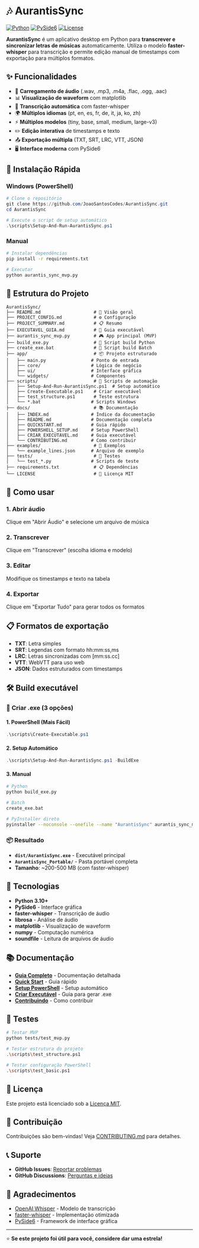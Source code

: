 # 🎶 AurantisSync

[![Python](https://img.shields.io/badge/Python-3.10+-blue.svg)](https://python.org)
[![PySide6](https://img.shields.io/badge/PySide6-6.5+-green.svg)](https://pypi.org/project/PySide6/)
[![License](https://img.shields.io/badge/License-MIT-yellow.svg)](LICENSE)

**AurantisSync** é um aplicativo desktop em Python para **transcrever e sincronizar letras de músicas** automaticamente. Utiliza o modelo **faster-whisper** para transcrição e permite edição manual de timestamps com exportação para múltiplos formatos.

## ✨ Funcionalidades

- 🎵 **Carregamento de áudio** (.wav, .mp3, .m4a, .flac, .ogg, .aac)
- 📊 **Visualização de waveform** com matplotlib
- 🎤 **Transcrição automática** com faster-whisper
- 🌍 **Múltiplos idiomas** (pt, en, es, fr, de, it, ja, ko, zh)
- ⚡ **Múltiplos modelos** (tiny, base, small, medium, large-v3)
- ✏️ **Edição interativa** de timestamps e texto
- 📤 **Exportação múltipla** (TXT, SRT, LRC, VTT, JSON)
- 🖥️ **Interface moderna** com PySide6

## 🚀 Instalação Rápida

### Windows (PowerShell)
```powershell
# Clone o repositório
git clone https://github.com/JoaoSantosCodes/AurantisSync.git
cd AurantisSync

# Execute o script de setup automático
.\scripts\Setup-And-Run-AurantisSync.ps1
```

### Manual
```bash
# Instalar dependências
pip install -r requirements.txt

# Executar
python aurantis_sync_mvp.py
```

## 📁 Estrutura do Projeto

```
AurantisSync/
├── README.md                    # 🎯 Visão geral
├── PROJECT_CONFIG.md            # ⚙️ Configuração
├── PROJECT_SUMMARY.md           # 📋 Resumo
├── EXECUTAVEL_GUIA.md           # 🔨 Guia executável
├── aurantis_sync_mvp.py         # 🎮 App principal (MVP)
├── build_exe.py                 # 🔨 Script build Python
├── create_exe.bat               # 🔨 Script build Batch
├── app/                         # 📦 Projeto estruturado
│   ├── main.py                 # Ponto de entrada
│   ├── core/                   # Lógica de negócio
│   ├── ui/                     # Interface gráfica
│   └── widgets/                # Componentes
├── scripts/                     # 🔧 Scripts de automação
│   ├── Setup-And-Run-AurantisSync.ps1  # Setup automático
│   ├── Create-Executable.ps1    # Criar executável
│   ├── test_structure.ps1       # Teste estrutura
│   └── *.bat                   # Scripts Windows
├── docs/                        # 📚 Documentação
│   ├── INDEX.md                # Índice da documentação
│   ├── README.md               # Documentação completa
│   ├── QUICKSTART.md           # Guia rápido
│   ├── POWERSHELL_SETUP.md     # Setup PowerShell
│   ├── CRIAR_EXECUTAVEL.md     # Guia executável
│   └── CONTRIBUTING.md         # Como contribuir
├── examples/                    # 📝 Exemplos
│   └── example_lines.json      # Arquivo de exemplo
├── tests/                       # 🧪 Testes
│   └── test_*.py               # Scripts de teste
├── requirements.txt             # 📋 Dependências
└── LICENSE                      # 📄 Licença MIT
```

## 🎯 Como usar

### 1. **Abrir áudio**
Clique em "Abrir Áudio" e selecione um arquivo de música

### 2. **Transcrever**
Clique em "Transcrever" (escolha idioma e modelo)

### 3. **Editar**
Modifique os timestamps e texto na tabela

### 4. **Exportar**
Clique em "Exportar Tudo" para gerar todos os formatos

## 📋 Formatos de exportação

- **TXT**: Letra simples
- **SRT**: Legendas com formato hh:mm:ss,ms
- **LRC**: Letras sincronizadas com [mm:ss.cc]
- **VTT**: WebVTT para uso web
- **JSON**: Dados estruturados com timestamps

## 🛠️ Build executável

### 🎯 **Criar .exe (3 opções)**

#### **1. PowerShell (Mais Fácil)**
```powershell
.\scripts\Create-Executable.ps1
```

#### **2. Setup Automático**
```powershell
.\scripts\Setup-And-Run-AurantisSync.ps1 -BuildExe
```

#### **3. Manual**
```bash
# Python
python build_exe.py

# Batch
create_exe.bat

# PyInstaller direto
pyinstaller --noconsole --onefile --name "AurantisSync" aurantis_sync_mvp.py
```

### 📦 **Resultado**
- **`dist/AurantisSync.exe`** - Executável principal
- **`AurantisSync_Portable/`** - Pasta portável completa
- **Tamanho**: ~200-500 MB (com faster-whisper)

## 🔧 Tecnologias

- **Python 3.10+**
- **PySide6** - Interface gráfica
- **faster-whisper** - Transcrição de áudio
- **librosa** - Análise de áudio
- **matplotlib** - Visualização de waveform
- **numpy** - Computação numérica
- **soundfile** - Leitura de arquivos de áudio

## 📚 Documentação

- **[Guia Completo](docs/README.md)** - Documentação detalhada
- **[Quick Start](docs/QUICKSTART.md)** - Guia rápido
- **[Setup PowerShell](docs/POWERSHELL_SETUP.md)** - Setup automático
- **[Criar Executável](docs/CRIAR_EXECUTAVEL.md)** - Guia para gerar .exe
- **[Contribuindo](docs/CONTRIBUTING.md)** - Como contribuir

## 🧪 Testes

```bash
# Testar MVP
python tests/test_mvp.py

# Testar estrutura do projeto
.\scripts\test_structure.ps1

# Testar configuração PowerShell
.\scripts\test_basic.ps1
```

## 📄 Licença

Este projeto está licenciado sob a [Licença MIT](LICENSE).

## 🤝 Contribuição

Contribuições são bem-vindas! Veja [CONTRIBUTING.md](docs/CONTRIBUTING.md) para detalhes.

## 📞 Suporte

- **GitHub Issues**: [Reportar problemas](https://github.com/JoaoSantosCodes/AurantisSync/issues)
- **GitHub Discussions**: [Perguntas e ideias](https://github.com/JoaoSantosCodes/AurantisSync/discussions)

## 🌟 Agradecimentos

- [OpenAI Whisper](https://github.com/openai/whisper) - Modelo de transcrição
- [faster-whisper](https://github.com/guillaumekln/faster-whisper) - Implementação otimizada
- [PySide6](https://doc.qt.io/qtforpython/) - Framework de interface gráfica

---

⭐ **Se este projeto foi útil para você, considere dar uma estrela!**
